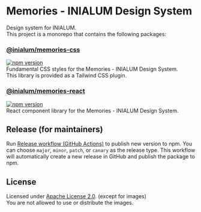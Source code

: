 # Memories - INIALUM Design System

Design system for INIALUM.  
This project is a monorepo that contains the following packages:

### [@inialum/memories-css](packages/css)

[![npm version](https://img.shields.io/npm/v/%40inialum%2Fmemories-css?style=flat&label=%40inialum%2Fmemories-css&color=36B011&cacheSeconds=3600)](https://www.npmjs.com/package/@inialum/memories-css)  
Fundamental CSS styles for the Memories - INIALUM Design System.  
This library is provided as a Tailwind CSS plugin.

### [@inialum/memories-react](packages/react)

[![npm version](https://img.shields.io/npm/v/%40inialum%2Fmemories-react?style=flat&label=%40inialum%2Fmemories-react&color=05809E&cacheSeconds=3600)](https://www.npmjs.com/package/@inialum/memories-react)  
React component library for the Memories - INIALUM Design System.

## Release (for maintainers)

Run [Release workflow (GitHub Actions)](https://github.com/inialum/memories/actions/workflows/release.yml) to publish new version to npm.
You can choose `major`, `minor`, `patch`, or `canary` as the release type.
This workflow will automatically create a new release in GitHub and publish the package to npm.

## License

Licensed under [Apache License 2.0](LICENSE). (except for images)  
You are not allowed to use or distribute the images.
